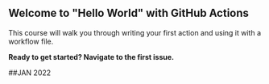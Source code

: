 ## Welcome to "Hello World" with GitHub Actions

This course will walk you through writing your first action and using it with a workflow file. 

**Ready to get started? Navigate to the first issue.**

##JAN 2022
